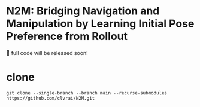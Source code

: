 # N2M: Bridging Navigation and Manipulation by Learning Initial Pose Preference from Rollout
🚧 full code will be released soon!

# clone
```
git clone --single-branch --branch main --recurse-submodules https://github.com/clvrai/N2M.git
```